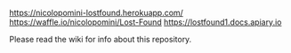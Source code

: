 https://nicolopomini-lostfound.herokuapp.com/
https://waffle.io/nicolopomini/Lost-Found
https://lostfound1.docs.apiary.io

Please read the wiki for info about this repository.
